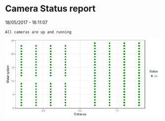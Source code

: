 Camera Status report
================
18/05/2017 - 16:11:07

    All cameras are up and running

![](camreport_files/figure-markdown_github/unnamed-chunk-2-1.png)
